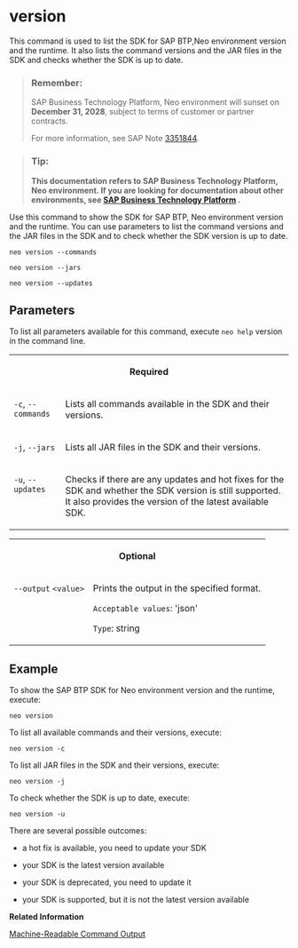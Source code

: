 <!-- loio7f6d7860c67e4870a5538b1af4cdfee5 -->

# version

This command is used to list the SDK for SAP BTP,Neo environment version and the runtime. It also lists the command versions and the JAR files in the SDK and checks whether the SDK is up to date.



> ### Remember:  
> SAP Business Technology Platform, Neo environment will sunset on **December 31, 2028**, subject to terms of customer or partner contracts.
> 
> For more information, see SAP Note [3351844](https://me.sap.com/notes/3351844).

> ### Tip:  
> **This documentation refers to SAP Business Technology Platform, Neo environment. If you are looking for documentation about other environments, see [SAP Business Technology Platform](https://help.sap.com/docs/btp/sap-business-technology-platform/sap-business-technology-platform?version=Cloud) .**



Use this command to show the SDK for SAP BTP, Neo environment version and the runtime. You can use parameters to list the command versions and the JAR files in the SDK and to check whether the SDK version is up to date.

```
neo version --commands
```

```
neo version --jars
```

```
neo version --updates
```



## Parameters

To list all parameters available for this command, execute `neo help` version in the command line.


<table>
<tr>
<th valign="top" colspan="2">

Required

</th>
</tr>
<tr>
<td valign="top">

`-c`, `--commands`

</td>
<td valign="top">

Lists all commands available in the SDK and their versions.

</td>
</tr>
<tr>
<td valign="top">

`-j`, `--jars`

</td>
<td valign="top">

Lists all JAR files in the SDK and their versions.

</td>
</tr>
<tr>
<td valign="top">

`-u`, `--updates`

</td>
<td valign="top">

Checks if there are any updates and hot fixes for the SDK and whether the SDK version is still supported. It also provides the version of the latest available SDK.

</td>
</tr>
</table>


<table>
<tr>
<th valign="top" colspan="2">

Optional

</th>
</tr>
<tr>
<td valign="top">

`--output` `<value>`

</td>
<td valign="top">

Prints the output in the specified format.

`Acceptable values`: 'json'

`Type`: string

</td>
</tr>
</table>



## Example

To show the SAP BTP SDK for Neo environment version and the runtime, execute:

```
neo version
```

To list all available commands and their versions, execute:

```
neo version -c
```

To list all JAR files in the SDK and their versions, execute:

```
neo version -j
```

To check whether the SDK is up to date, execute:

```
neo version -u
```

There are several possible outcomes:

-   a hot fix is available, you need to update your SDK

-   your SDK is the latest version available

-   your SDK is deprecated, you need to update it

-   your SDK is supported, but it is not the latest version available


**Related Information**  


[Machine-Readable Command Output](machine-readable-command-output-b35e1e9.md "")

